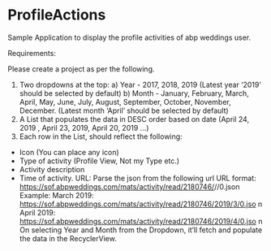# ProfileActions
Sample Application to display the profile activities of abp weddings user.


Requirements:

Please create a project as per the following.
1) Two dropdowns at the top:
a) Year - 2017, 2018, 2019 (Latest year ‘2019’ should be selected
by default)
b) Month - January, February, March, April, May, June, July,
August, September, October, November, December. (Latest
month ‘April’ should be selected by default)
2) A List that populates the data in DESC order based on date (April 24,
2019 , April 23, 2019, April 20, 2019 …)
3) Each row in the List, should reflect the following:
- Icon (You can place any icon)
- Type of activity (Profile View, Not my Type etc.)
- Activity description
- Time of activity.
URL: Parse the json from the following url
URL format:
https://sof.abpweddings.com/mats/activity/read/2180746/<year>/<mo
nth>/0.json
Example:
March 2019:
https://sof.abpweddings.com/mats/activity/read/2180746/2019/3/0.jso
n
April 2019:
https://sof.abpweddings.com/mats/activity/read/2180746/2019/4/0.jso
n
On selecting Year and Month from the Dropdown, it’ll fetch and
populate the data in the RecyclerView.

